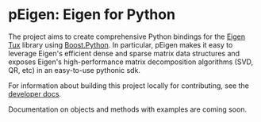 # pEigen: Eigen for Python

The project aims to create comprehensive Python bindings for the [Eigen Tux](https://eigen.tuxfamily.org/) library using 
[Boost.Python](https://github.com/boostorg/python). In particular, pEigen makes it easy to leverage Eigen's efficient
dense and sparse matrix data structures and exposes Eigen's high-performance matrix decomposition algorithms (SVD, QR, etc) 
in an easy-to-use pythonic sdk. 

For information about building this project locally for contributing, see the [developer docs](/DEV.md).

Documentation on objects and methods with examples are coming soon.